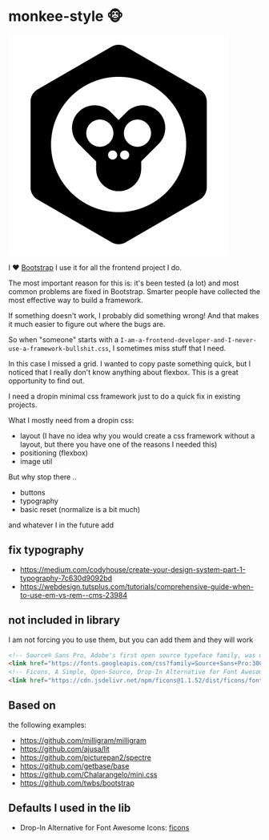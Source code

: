 # monkee-style 🐵

![](icon.png)

I ❤ [Bootstrap](https://getbootstrap.com/) I use it for all the frontend project I do.

The most important reason for this is: it's been tested (a lot) and most common problems are fixed in Bootstrap.
Smarter people have collected the most effective way to build a framework.

If something doesn't work, I probably did something wrong! And that makes it much easier to figure out where the bugs are.


So when "someone" starts with a `I-am-a-frontend-developer-and-I-never-use-a-framework-bullshit.css`, I sometimes miss stuff that I need.

In this case I missed a grid. I wanted to copy paste something quick, but I noticed that I really don't know anything about flexbox. This is a great opportunity to find out.

I need a dropin minimal css framework just to do a quick fix in existing projects.

What I mostly need from a dropin css:

- layout (I have no idea why you would create a css framework without a layout, but there you have one of the reasons I needed this)
- positioning (flexbox)
- image util

But why stop there ..

- buttons
- typography
- basic reset (normalize is a bit much)

and whatever I in the future add

## fix typography


- https://medium.com/codyhouse/create-your-design-system-part-1-typography-7c630d9092bd
- https://webdesign.tutsplus.com/tutorials/comprehensive-guide-when-to-use-em-vs-rem--cms-23984



## not included in library

I am not forcing you to use them, but you can add them and they will work

```html
<!-- Source® Sans Pro, Adobe's first open source typeface family, was designed by Paul D. Hunt. -->
<link href="https://fonts.googleapis.com/css?family=Source+Sans+Pro:300,400,700&display=swap" rel="stylesheet">
<!-- Ficons, A Simple, Open-Source, Drop-In Alternative for Font Awesome Icons  -->
<link href="https://cdn.jsdelivr.net/npm/ficons@1.1.52/dist/ficons/font.css" rel="stylesheet">
```

## Based on

the following examples:

- https://github.com/milligram/milligram
- https://github.com/ajusa/lit
- https://github.com/picturepan2/spectre
- https://github.com/getbase/base
- https://github.com/Chalarangelo/mini.css
- https://github.com/twbs/bootstrap


## Defaults I used in the lib

- Drop-In Alternative for Font Awesome Icons: [ficons](https://ficons.fiction.com/)
